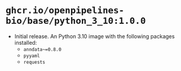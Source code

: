 # `ghcr.io/openpipelines-bio/base/python_3_10:1.0.0`

* Initial release. An Python 3.10 image with the following packages installed:
  - `anndata~=0.8.0`
  - `pyyaml`
  - `requests`